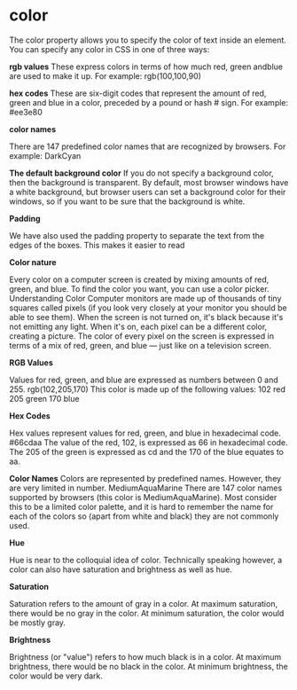 # color
The color property allows you to specify the color of text inside an element. You can specify any
color in CSS in one of three ways:

**rgb values**
These express colors in terms of how much red, green andblue are used to make it up. For
example: rgb(100,100,90)

**hex codes**
These are six-digit codes that represent the amount of red, green and blue in a color,
preceded by a pound or hash # sign. For example: #ee3e80

**color names**

There are 147 predefined color names that are recognized by browsers. For example:
DarkCyan

**The default background color**
If you do not specify a background color, then the
background is transparent. By default, most browser windows have a white background, but browser users
can set a background color for their windows, so if you want to be sure that the background
is white.

**Padding**

We have also used the padding property to separate the text from the edges of the boxes. This makes it easier to read

**Color nature** 

Every color on a computer screen is created by mixing amounts of red, green, and blue. To find the color you want, you can use a color picker. Understanding Color
Computer monitors are made up of thousands of tiny squares called pixels (if you look very closely at your monitor you should be able to see them).
When the screen is not turned on, it's black because it's not emitting any light. When it's on, each pixel can be a different
color, creating a picture. The color of every pixel on the screen is expressed in terms of a mix of red, green, and blue —
just like on a television screen.


**RGB Values**

Values for red, green, and blue are expressed as numbers between 0 and 255.
rgb(102,205,170) This color is made up of the following values: 102 red 205 green 170 blue


**Hex Codes**


Hex values represent values for red, green, and blue in hexadecimal code. #66cdaa The value of the red, 102, is
expressed as 66 in hexadecimal code. The 205 of the green is expressed as cd and the 170 of the blue equates to aa.


**Color Names**
Colors are represented by predefined names. However, they are very limited in number. MediumAquaMarine There are 147 color names
supported by browsers (this color is MediumAquaMarine). Most consider this to be a limited color palette, and it is hard to remember the name for
each of the colors so (apart from white and black) they are not commonly used.


**Hue**

Hue is near to the colloquial idea of color. Technically speaking however, a color can also have saturation and brightness as
well as hue.

**Saturation**

Saturation refers to the amount of gray in a color. At maximum saturation, there would be no gray in the color. At minimum saturation, the color would be
mostly gray.

**Brightness**

Brightness (or "value") refers to how much black is in a color. At maximum brightness, there would be no black in the color.
At minimum brightness, the color would be very dark.